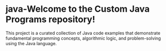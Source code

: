 # java-Welcome to the Custom Java Programs repository!
This project is a curated collection of Java code examples that demonstrate fundamental programming concepts, algorithmic logic, and problem-solving using the Java language.
